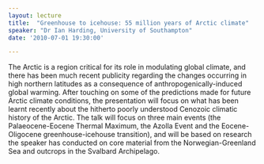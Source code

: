 ```yaml
---
layout: lecture
title:  "Greenhouse to icehouse: 55 million years of Arctic climate"
speaker: "Dr Ian Harding, University of Southampton"
date: '2010-07-01 19:30:00'

---
```

The Arctic is a region critical for its role in modulating global climate, and there has been much recent publicity regarding the changes occurring in high northern latitudes as a consequence of anthropogenically-induced global warming. After touching on some of the predictions made for future Arctic climate conditions, the presentation will focus on what has been learnt recently about the hitherto poorly understood Cenozoic climatic history of the Arctic. The talk will focus on three main events (the Palaeocene-Eocene Thermal Maximum, the Azolla Event and the Eocene-Oligocene greenhouse-icehouse transition), and will be based on research the speaker has conducted on core material from the Norwegian-Greenland Sea and outcrops in the Svalbard Archipelago.